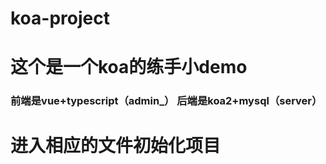 # koa-project



# 这个是一个koa的练手小demo


### 前端是vue+typescript（admin_） 后端是koa2+mysql（server）


# 进入相应的文件初始化项目


